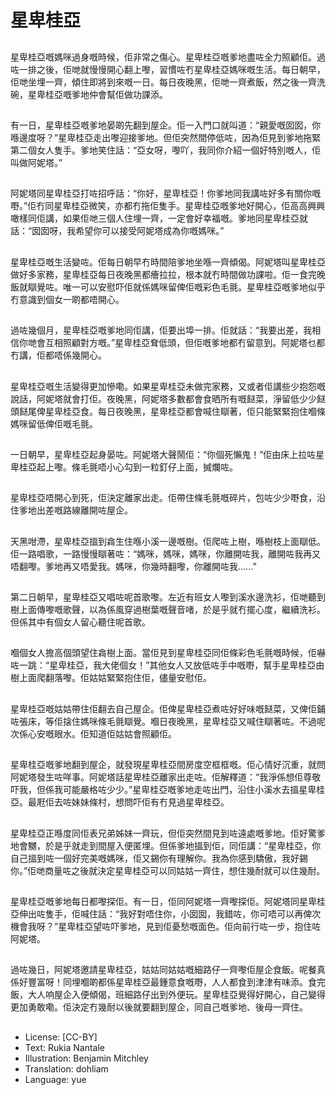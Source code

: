 # 星卑桂亞

##
星卑桂亞嘅媽咪過身嘅時候，佢非常之傷心。星卑桂亞嘅爹地盡咗全力照顧佢。過咗一排之後，佢哋就慢慢開心翻上嚟，習慣咗冇星卑桂亞媽咪嘅生活。每日朝早，佢哋坐埋一齊，傾住即將到來嘅一日。每日夜晚黑，佢哋一齊煮飯，然之後一齊洗碗，星卑桂亞嘅爹地仲會幫佢做功課添。

##
有一日，星卑桂亞嘅爹地晏啲先翻到屋企。佢一入門口就叫道：“親愛嘅囡囡，你喺邊度呀？”星卑桂亞走出嚟迎接爹地。但佢突然間停低咗，因為佢見到爹地拖緊第二個女人隻手。爹地笑住話：“亞女呀，嚟吖，我同你介紹一個好特別嘅人，佢叫做阿妮塔。”

##
阿妮塔同星卑桂亞打咗招呼話：“你好，星卑桂亞！你爹地同我講咗好多有關你嘅嘢。”佢冇同星卑桂亞微笑，亦都冇拖佢隻手。星卑桂亞嘅爹地好開心，佢高高興興噉樣同佢講，如果佢哋三個人住埋一齊，一定會好幸福嘅。爹地同星卑桂亞就話：“囡囡呀，我希望你可以接受阿妮塔成為你嘅媽咪。”

##
星卑桂亞嘅生活變咗。佢每日朝早冇時間陪爹地坐喺一齊傾偈。阿妮塔叫星卑桂亞做好多家務，星卑桂亞每日夜晚黑都癐拉拉，根本就冇時間做功課啦。佢一食完晚飯就瞓覺咗。唯一可以安慰吓佢就係媽咪留俾佢嘅彩色毛氈。星卑桂亞嘅爹地似乎冇意識到個女一啲都唔開心。

##
過咗幾個月，星卑桂亞嘅爹地同佢講，佢要出埠一排。佢就話：“我要出差，我相信你哋會互相照顧對方嘅。”星卑桂亞耷低頭，但佢嘅爹地都冇留意到。阿妮塔乜都冇講，佢都唔係幾開心。

##
星卑桂亞嘅生活變得更加慘嘞。如果星卑桂亞未做完家務，又或者佢講些少抱怨嘅說話，阿妮塔就會打佢。夜晚黑，阿妮塔多數都會食晒所有嘅餸菜，淨留低少少餸頭餸尾俾星卑桂亞食。每日夜晚黑，星卑桂亞都會喊住瞓著，佢只能緊緊抱住嗰條媽咪留低俾佢嘅毛氈。

##
一日朝早，星卑桂亞起身晏咗。阿妮塔大聲鬧佢：“你個死懶鬼！”佢由床上拉咗星卑桂亞起上嚟。條毛氈唔小心勾到一粒釘仔上面，搣爛咗。

##
星卑桂亞唔開心到死，佢決定離家出走。佢帶住條毛氈嘅碎片，包咗少少嘢食，沿住爹地出差嘅路線離開咗屋企。

##
天黑咁滯，星卑桂亞搵到樖生住喺小溪一邊嘅樹。佢爬咗上樹，喺樹枝上面瞓低。佢一路唱歌，一路慢慢瞓著咗：“媽咪，媽咪，媽咪，你離開咗我，離開咗我再又唔翻嚟。爹地再又唔愛我。媽咪，你幾時翻嚟，你離開咗我......”

##
第二日朝早，星卑桂亞又唱咗呢首歌嚟。左近有班女人嚟到溪水邊洗衫，佢哋聽到樹上面傳嚟嘅歌聲，以為係風穿過樹葉嘅聲音啫，於是乎就冇擺心度，繼續洗衫。但係其中有個女人留心聽住呢首歌。

##
嗰個女人擔高個頭望住樖樹上面。當佢見到星卑桂亞同佢條彩色毛氈嘅時候，佢嚇咗一跳：“星卑桂亞，我大佬個女！”其他女人又放低咗手中嘅嘢，幫手星卑桂亞由樹上面爬翻落嚟。佢姑姑緊緊抱住佢，儘量安慰佢。

##
星卑桂亞嘅姑姑帶住佢翻去自己屋企。佢俾星卑桂亞煮咗好好味嘅餸菜，又俾佢鋪咗張床，等佢搇住媽咪條毛氈瞓覺。嗰日夜晚黑，星卑桂亞又喊住瞓著咗。不過呢次係心安嘅眼水。佢知道佢姑姑會照顧佢。

##
星卑桂亞嘅爹地翻到屋企，就發現星卑桂亞間房度空框框嘅。佢心情好沉重，就問阿妮塔發生咗咩事。阿妮塔話星卑桂亞離家出走咗。佢解釋道：“我淨係想佢尊敬吓我，但係我可能嚴格咗少少。”星卑桂亞嘅爹地走咗出門，沿住小溪水去搵星卑桂亞。最屘佢去咗妹妹條村，想問吓佢有冇見過星卑桂亞。

##
星卑桂亞正喺度同佢表兄弟姊妹一齊玩，但佢突然間見到咗遠處嘅爹地。佢好驚爹地會嬲，於是乎就走到間屋入便匿埋。但係爹地搵到佢，同佢講：“星卑桂亞，你自己搵到咗一個好完美嘅媽咪，佢又錫你有理解你。我為你感到驕傲，我好錫你。”佢哋商量咗之後就決定星卑桂亞可以同姑姑一齊住，想住幾耐就可以住幾耐。

##
星卑桂亞嘅爹地每日都嚟探佢。有一日，佢同阿妮塔一齊嚟探佢。阿妮塔同星卑桂亞伸出咗隻手，佢喊住話：“我好對唔住你，小囡囡，我錯咗，你可唔可以再俾次機會我呀？”星卑桂亞望咗吓爹地，見到佢憂愁嘅面色。佢向前行咗一步，抱住咗阿妮塔。

##
過咗幾日，阿妮塔邀請星卑桂亞，姑姑同姑姑嘅細路仔一齊嚟佢屋企食飯。呢餐真係好豐富呀！同埋嗰啲都係星卑桂亞最鍾意食嘅嘢，人人都食到津津有味添。食完飯，大人响屋企入便傾偈，班細路仔出到外便玩。星卑桂亞覺得好開心，自己變得更加勇敢嘞。佢決定冇幾耐以後就要翻到屋企，同自己嘅爹地、後母一齊住。

##
* License: [CC-BY]
* Text: Rukia Nantale
* Illustration: Benjamin Mitchley
* Translation: dohliam
* Language: yue
